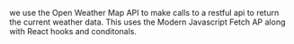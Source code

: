 we use the Open Weather Map API to make calls to a restful api to return the current weather data. This uses the Modern Javascript Fetch AP along with React hooks and conditonals.


